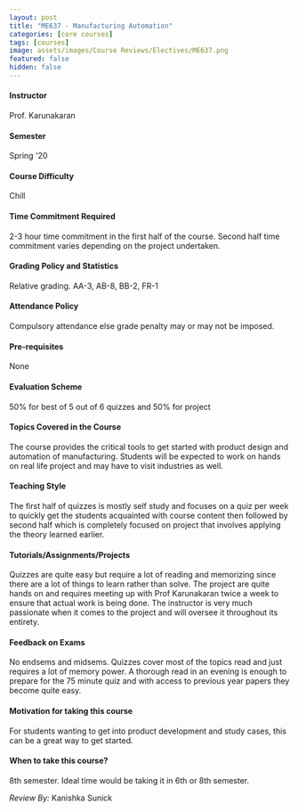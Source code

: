 ```yaml
---
layout: post
title: "ME637 - Manufacturing Automation"
categories: [core courses]
tags: [courses]
image: assets/images/Course Reviews/Electives/ME637.png
featured: false
hidden: false
---
```


#### Instructor
Prof. Karunakaran

#### Semester
Spring '20

#### Course Difficulty
Chill

#### Time Commitment Required
2-3 hour time commitment in the first half of the course. Second half time commitment varies depending on the project undertaken.

#### Grading Policy and Statistics
Relative grading. AA-3, AB-8, BB-2, FR-1

#### Attendance Policy
Compulsory attendance else grade penalty may or may not be imposed.

#### Pre-requisites
None

#### Evaluation Scheme
50% for best of 5 out of 6 quizzes and 50% for project

#### Topics Covered in the Course
The course provides the critical tools to get started with product design and automation of manufacturing. Students will be expected to work on hands on real life project and may have to visit industries as well.

#### Teaching Style
The first half of quizzes is mostly self study and focuses on a quiz per week to quickly get the students acquainted with course content then followed by second half which is completely focused on project that involves applying the theory learned earlier.

#### Tutorials/Assignments/Projects
Quizzes are quite easy but require a lot of reading and memorizing since there are a lot of things to learn rather than solve. The project are quite hands on and requires meeting up with Prof Karunakaran twice a week to ensure that actual work is being done. The instructor is very much passionate when it comes to the project and will oversee it throughout its entirety.

#### Feedback on Exams
No endsems and midsems. Quizzes cover most of the topics read and just requires a lot of memory power. A thorough read in an evening is enough to prepare for the 75 minute quiz and with access to previous year papers they become quite easy.

#### Motivation for taking this course
For students wanting to get into product development and study cases, this can be a great way to get started.

#### When to take this course?
8th semester. Ideal time would be taking it in 6th or 8th semester.

*Review By:* Kanishka Sunick